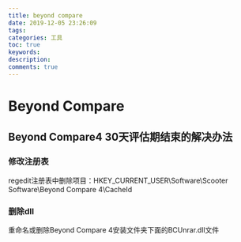 ```yaml
---
title: beyond compare
date: 2019-12-05 23:26:09
tags: 
categories: 工具
toc: true
keywords:
description:
comments: true
---
```

# Beyond Compare

## Beyond Compare4 30天评估期结束的解决办法

### 修改注册表

regedit注册表中删除项目：HKEY_CURRENT_USER\Software\Scooter Software\Beyond Compare 4\CacheId

### 删除dll

重命名或删除Beyond Compare 4安装文件夹下面的BCUnrar.dll文件


